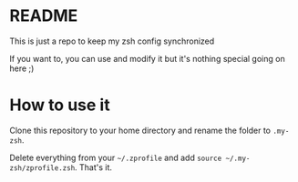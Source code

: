 # README
This is just a repo to keep my zsh config synchronized

If you want to, you can use and modify it but it's nothing special going on here ;)

# How to use it
Clone this repository to your home directory and rename the folder to `.my-zsh`.

Delete everything from your `~/.zprofile` and add `source ~/.my-zsh/zprofile.zsh`. That's it.
